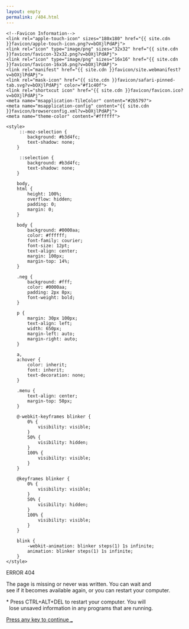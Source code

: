 ```yaml
---
layout: empty
permalink: /404.html
---
```

<html>
<head>
    <meta charset="utf-8">
    <meta http-equiv="X-UA-Compatible" content="IE=edge,chrome=1">
    <title>ERROR 404</title>
    <meta name="viewport" content="width=device-width, initial-scale=1">

    <!--Favicon Information-->
    <link rel="apple-touch-icon" sizes="180x180" href="{{ site.cdn }}favicon/apple-touch-icon.png?v=bOXjlPdAPj">
    <link rel="icon" type="image/png" sizes="32x32" href="{{ site.cdn }}favicon/favicon-32x32.png?v=bOXjlPdAPj">
    <link rel="icon" type="image/png" sizes="16x16" href="{{ site.cdn }}favicon/favicon-16x16.png?v=bOXjlPdAPj">
    <link rel="manifest" href="{{ site.cdn }}favicon/site.webmanifest?v=bOXjlPdAPj">
    <link rel="mask-icon" href="{{ site.cdn }}favicon/safari-pinned-tab.svg?v=bOXjlPdAPj" color="#f1c40f">
    <link rel="shortxcut icon" href="{{ site.cdn }}favicon/favicon.ico?v=bOXjlPdAPj">
    <meta name="msapplication-TileColor" content="#2b5797">
    <meta name="msapplication-config" content="{{ site.cdn }}favicon/browserconfig.xml?v=bOXjlPdAPj">
    <meta name="theme-color" content="#ffffff">

    <style>
         ::-moz-selection {
            background: #b3d4fc;
            text-shadow: none;
        }
        
         ::selection {
            background: #b3d4fc;
            text-shadow: none;
        }
        
        body,
        html {
            height: 100%;
            overflow: hidden;
            padding: 0;
            margin: 0;
        }
        
        body {
            background: #0000aa;
            color: #ffffff;
            font-family: courier;
            font-size: 12pt;
            text-align: center;
            margin: 100px;
            margin-top: 14%;
        }
        
        .neg {
            background: #fff;
            color: #0000aa;
            padding: 2px 8px;
            font-weight: bold;
        }
        
        p {
            margin: 30px 100px;
            text-align: left;
            width: 650px;
            margin-left: auto;
            margin-right: auto;
        }
        
        a,
        a:hover {
            color: inherit;
            font: inherit;
            text-decoration: none;
        }
        
        .menu {
            text-align: center;
            margin-top: 50px;
        }
        
        @-webkit-keyframes blinker {
            0% {
                visibility: visible;
            }
            50% {
                visibility: hidden;
            }
            100% {
                visibility: visible;
            }
        }
        
        @keyframes blinker {
            0% {
                visibility: visible;
            }
            50% {
                visibility: hidden;
            }
            100% {
                visibility: visible;
            }
        }
        
        blink {
            -webkit-animation: blinker steps(1) 1s infinite;
            animation: blinker steps(1) 1s infinite;
        }
    </style>
</head>

<body onkeyup="bsod()" onclick="bsod()">
    <span class="neg">ERROR 404</span>
    <p>
        The page is missing or never was written. You can wait and<br /> see if it becomes available again, or you can restart your computer.
    </p>
    <p>
        * Press CTRL+ALT+DEL to restart your computer. You will<br /> &nbsp; lose unsaved information in any programs that are running.
    </p>
    <a href="/">Press any key to continue <blink>_</blink></a>
</body>
<script>
    function bsod() {
        window.location.href = '{{ "/" | absolute_url }}';
    }
</script>
</html>
